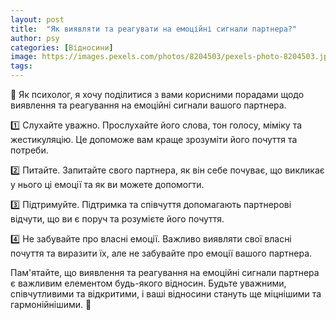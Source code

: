 ```yaml
---
layout: post
title:  "Як виявляти та реагувати на емоційні сигнали партнера?"
author: psy
categories: [Відносини]
image: https://images.pexels.com/photos/8204503/pexels-photo-8204503.jpeg?auto=compress&cs=tinysrgb&fit=crop&h=627&w=1200
tags: 
---
```


🧠 Як психолог, я хочу поділитися з вами корисними порадами щодо виявлення та реагування на емоційні сигнали вашого партнера.

1️⃣ Слухайте уважно. Прослухайте його слова, тон голосу, міміку та жестикуляцію. Це допоможе вам краще зрозуміти його почуття та потреби.

2️⃣ Питайте. Запитайте свого партнера, як він себе почуває, що викликає у нього ці емоції та як ви можете допомогти.

3️⃣ Підтримуйте. Підтримка та співчуття допомагають партнерові відчути, що ви є поруч та розумієте його почуття.

4️⃣ Не забувайте про власні емоції. Важливо виявляти свої власні почуття та виразити їх, але не забувайте про емоції вашого партнера.

Пам'ятайте, що виявлення та реагування на емоційні сигнали партнера є важливим елементом будь-якого відносин. Будьте уважними, співчутливими та відкритими, і ваші відносини стануть ще міцнішими та гармонійнішими. 🌟


